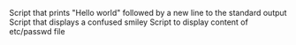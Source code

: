 Script that prints "Hello world" followed by a new line to the standard output
Script that displays a confused smiley
Script to display content of etc/passwd file
